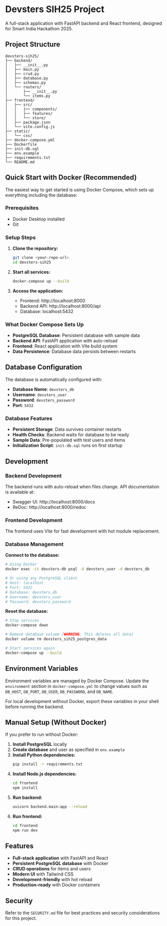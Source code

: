 # Devsters SIH25 Project

A full-stack application with FastAPI backend and React frontend, designed for Smart India Hackathon 2025.

## Project Structure

```
devsters-sih25/
├── backend/
│   ├── __init__.py
│   ├── main.py
│   ├── crud.py
│   ├── database.py
│   ├── schemas.py
│   └── routers/
│       ├── __init__.py
│       └── items.py
├── frontend/
│   ├── src/
│   │   ├── components/
│   │   ├── features/
│   │   └── store/
│   ├── package.json
│   └── vite.config.js
├── static/
│   └── css/
├── docker-compose.yml
├── Dockerfile
├── init-db.sql
├── env.example
├── requirements.txt
└── README.md
```

## Quick Start with Docker (Recommended)

The easiest way to get started is using Docker Compose, which sets up everything including the database:

### Prerequisites
- Docker Desktop installed
- Git

### Setup Steps

1. **Clone the repository:**
   ```bash
   git clone <your-repo-url>
   cd devsters-sih25
   ```

2. **Start all services:**
   ```bash
   docker-compose up --build
   ```

3. **Access the application:**
   - Frontend: http://localhost:8000
   - Backend API: http://localhost:8000/api
   - Database: localhost:5432

### What Docker Compose Sets Up

- **PostgreSQL Database**: Persistent database with sample data
- **Backend API**: FastAPI application with auto-reload
- **Frontend**: React application with Vite build system
- **Data Persistence**: Database data persists between restarts

## Database Configuration

The database is automatically configured with:
- **Database Name**: `devsters_db`
- **Username**: `devsters_user`
- **Password**: `devsters_password`
- **Port**: `5432`

### Database Features

- **Persistent Storage**: Data survives container restarts
- **Health Checks**: Backend waits for database to be ready
- **Sample Data**: Pre-populated with test users and items
- **Initialization Script**: `init-db.sql` runs on first startup

## Development

### Backend Development
The backend runs with auto-reload when files change. API documentation is available at:
- Swagger UI: http://localhost:8000/docs
- ReDoc: http://localhost:8000/redoc

### Frontend Development
The frontend uses Vite for fast development with hot module replacement.

### Database Management

**Connect to the database:**
```bash
# Using Docker
docker exec -it devsters-db psql -U devsters_user -d devsters_db

# Or using any PostgreSQL client
# Host: localhost
# Port: 5432
# Database: devsters_db
# Username: devsters_user
# Password: devsters_password
```

**Reset the database:**
```bash
# Stop services
docker-compose down

# Remove database volume (WARNING: This deletes all data)
docker volume rm devsters_sih25_postgres_data

# Start services again
docker-compose up --build
```

## Environment Variables

Environment variables are managed by Docker Compose. Update the `environment` section in `docker-compose.yml` to change values such as `DB_HOST`, `DB_PORT`, `DB_USER`, `DB_PASSWORD`, and `DB_NAME`.

For local development without Docker, export these variables in your shell before running the backend.

## Manual Setup (Without Docker)

If you prefer to run without Docker:

1. **Install PostgreSQL** locally
2. **Create database** and user as specified in `env.example`
3. **Install Python dependencies:**
   ```bash
   pip install -r requirements.txt
   ```
4. **Install Node.js dependencies:**
   ```bash
   cd frontend
   npm install
   ```
5. **Run backend:**
   ```bash
   uvicorn backend.main:app --reload
   ```
6. **Run frontend:**
   ```bash
   cd frontend
   npm run dev
   ```

## Features

- **Full-stack application** with FastAPI and React
- **Persistent PostgreSQL database** with Docker
- **CRUD operations** for items and users
- **Modern UI** with Tailwind CSS
- **Development-friendly** with hot reload
- **Production-ready** with Docker containers

## Security

Refer to the `SECURITY.md` file for best practices and security considerations for this project.